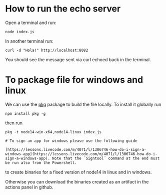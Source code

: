 # How to run the echo server

Open a terminal and run: 

```
node index.js
```

In another terminal run: 

```
curl -d "Hola!" http://localhost:8082
``` 

You should see the message sent via curl echoed back in the terminal.

# To package file for windows and linux

We can use the [pkg](https://www.npmjs.com/package/pkg) package to build the file locally. To install it globally run 

```
npm install pkg -g
```

then run 

```
pkg -t node14-win-x64,node14-linux index.js

# To sign an app for windows please use the following guide

[https://lessons.livecode.com/m/4071/l/1306746-how-do-i-sign-a-windows-app](https://lessons.livecode.com/m/4071/l/1306746-how-do-i-sign-a-windows-app). Note that the ´Signtool´ command at the end must be run also from the Powershell.
```

to create binaries for a fixed version of node14 in linux and in windows.

Otherwise you can download the binaries created as an artifact in the actions panel in github.
